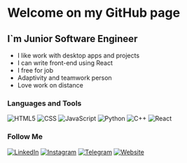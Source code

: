 # Welcome on my GitHub page

## I`m Junior Software Engineer
- I like work with desktop apps and projects
- I can write front-end using React
- I free for job
- Adaptivity and teamwork person
- Love work on distance
### Languages and Tools
![HTML5](https://img.shields.io/badge/HTML5-090909?style=for-the-badge&logo=HTML5&logoColor=f3f3f3)
![CSS](https://img.shields.io/badge/CSS-090909?style=for-the-badge&logo=CSS3&logoColor=f3f3f3)
![JavaScript](https://img.shields.io/badge/JavaScript-090909?style=for-the-badge&logo=JavaScript&logoColor=f3f3f3)
![Python](https://img.shields.io/badge/Python-090909?style=for-the-badge&logo=Python&logoColor=f3f3f3)
![C++](https://img.shields.io/badge/C++-090909?style=for-the-badge&logo=C%2b%2b&logoColor=f3f3f3)
![React](https://img.shields.io/badge/React-090909?style=for-the-badge&logo=React&logoColor=f3f3f3)

### Follow Me
[![LinkedIn](https://img.shields.io/badge/LinkedIn-090909?style=for-the-badge&logo=linkedin&logoColor=f3f3f3)](https://www.linkedin.com/in/vladislav-salatenko-98240a31a/)
[![Instagram](https://img.shields.io/badge/Instagram-090909?style=for-the-badge&logo=instagram&logoColor=f3f3f3)](https://www.instagram.com/rxxzeee?igsh=MTg2Z2U5Njh3cmw%3D&utm_source=qr)
[![Telegram](https://img.shields.io/badge/Telegram-090909?style=for-the-badge&logo=telegram&logoColor=f3f3f3)](https://t.me/themostcursedenemy)
[![Website](https://img.shields.io/badge/Website-090909?style=for-the-badge)](https://rxxzeee.github.io/Blogaboutme/index.html)
